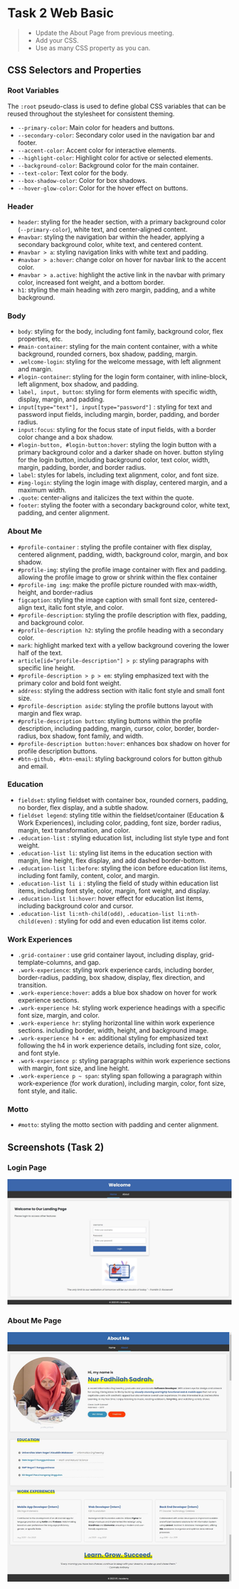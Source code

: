 # Task 2 Web Basic

> - Update the About Page from previous meeting.
>-  Add your CSS.
>- Use as many CSS property as you can.

## CSS Selectors and Properties 

### Root Variables

The `:root` pseudo-class is used to define global CSS variables that can be reused throughout the stylesheet for consistent theming.

-   `--primary-color`: Main color for headers and buttons.
-   `--secondary-color`: Secondary color used in the navigation bar and footer.
-   `--accent-color`: Accent color for interactive elements.
-   `--highlight-color`: Highlight color for active or selected elements.
-   `--background-color`: Background color for the main container.
-   `--text-color`: Text color for the body.
-   `--box-shadow-color`: Color for box shadows.
-   `--hover-glow-color`: Color for the hover effect on buttons.

### Header 

-   `header`: styling for the header section, with a primary background color (`--primary-color`), white text, and center-aligned content.
-   `#navbar`: styling the navigation bar within the header, applying a secondary background color, white text, and centered content.
-   `#navbar > a`: styling navigation links with white text and padding.
-   `#navbar > a:hover`: change color on hover for navbar link to the accent color.
-   `#navbar > a.active`: highlight the active link in the navbar with primary color, increased font weight, and a bottom border.
-   `h1`: styling the main heading with zero margin, padding, and a white background.

### Body

-   `body`: styling for the body, including font family, background color, flex properties, etc.
-   `#main-container`: styling for the main content container, with a white background, rounded corners, box shadow, padding, margin.
-   `.welcome-login`: styling for the welcome message, with left alignment and margin.
-   `#login-container`: styling for the login form container, with inline-block, left alignment, box shadow, and padding.
-   `label, input, button`: styling for form elements with specific width, display, margin, and padding.
-   `input[type="text"], input[type="password"]` : styling for text and password input fields, including margin, border, padding, and border radius.
-   `input:focus`: styling for the focus state of input fields, with a border color change and a box shadow.
-   `#login-button, #login-button:hover`: styling the login button with a primary background color and a darker shade on hover. button styling for the login button, including background color, text color, width, margin, padding, border, and border radius.
- `label`: styles for labels, including text alignment, color, and font size.
-   `#img-login`: styling the login image with display, centered margin, and a maximum width.
-   `.quote`: center-aligns and italicizes the text within the quote.
-   `footer`: styling the footer with a secondary background color, white text, padding, and center alignment.

### About Me

-   `#profile-container` : styling the profile container with flex display, centered alignment, padding, width, background color, margin, and box shadow.
-   `#profile-img`: styling the profile image container with flex and padding. allowing the profile image to grow or shrink within the flex container
-   `#profile-img img`: make the profile picture rounded with max-width, height, and border-radius
-   `figcaption`: styling the image caption with small font size, centered-align text, italic font style, and color.
-   `#profile-description`: styling the profile description with flex, padding, and background color.
-   `#profile-description h2`: styling the profile heading with a secondary color.
-   `mark`: highlight marked text with a yellow background covering the lower half of the text.
-   `article[id="profile-description"] > p`: styling paragraphs with specific line height.
-   `#profile-description > p > em`: styling emphasized text with the primary color and bold font weight.
-   `address`: styling the address section with italic font style and small font size.
-   `#profile-description aside`: styling the profile buttons layout with margin and flex wrap.
-   `#profile-description button`: styling buttons within the profile description, including padding, margin, cursor, color, border, border-radius, box shadow, font family, and width.
-  `#profile-description button:hover`: enhances box shadow on hover for profile description buttons.
-   `#btn-github, #btn-email`: styling background colors for button github and email.

### Education 

-   `fieldset`: styling fieldset with container box, rounded corners, padding, no border, flex display, and a subtle shadow.
-   `fieldset legend`: styling title within the fieldset/container (Education & Work Experiences), including color, padding, font size, border radius, margin, text transformation, and color.
- `.education-list` : styling education list, including list style type and font weight.
-  `.education-list li`: styling list items in the education section with margin, line height, flex display, and add dashed border-bottom.
-  `.education-list li:before`: styling the icon before education list items, including font family, content, color, and margin.
- `.education-list li i` : styling the field of study within education list items, including font style, color, margin, font weight, and display.
-  `.education-list li:hover`: hover effect for education list items, including background color and cursor.
-  `.education-list li:nth-child(odd)`, `.education-list li:nth-child(even)` : styling for odd and even education list items color.

### Work Experiences

 - `.grid-container` : use grid container layout, including display, grid-template-columns, and gap.
-   `.work-experience`: styling work experience cards, including border, border-radius, padding, box shadow, display, flex direction, and transition.
-   `.work-experience:hover`: adds a blue box shadow on hover for work experience sections.
-   `.work-experience h4`: styling work experience headings with a specific font size, margin, and color.
-   `.work-experience hr`: styling horizontal line within work experience sections. including border, width, height, and background image.
-   `.work-experience h4 + em`: additional styling for emphasized text following the h4 in work experience details, including font size, color, and font style.
-   `.work-experience p`: styling paragraphs within work experience sections with margin, font size, and line height.
-   `.work-experience p ~ span`: styling span following a paragraph within work-experience (for work duration), including margin, color, font size, font style, and italic.

### Motto

 - `#motto`: styling the motto section with padding and center alignment.

## Screenshots (Task 2)

### Login Page
<img src="https://github.com/dhilasdrh/btj-academy-fe-dhila/blob/main/screenshot/ss-css-login.png">

### About Me Page
<img src="https://github.com/dhilasdrh/btj-academy-fe-dhila/blob/main/screenshot/ss-css-about.jpg">
